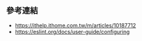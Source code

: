 參考連結
------
* https://ithelp.ithome.com.tw/m/articles/10187712
* https://eslint.org/docs/user-guide/configuring
